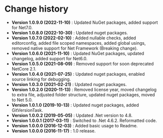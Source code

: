 # Change history

* **Version 1.0.9.0 (2022-11-10)** : Updated NuGet packages, added support for Net7.0.
* **Version 1.0.8.0 (2022-10-30)** : Updated nuget packages.
* **Version 1.0.7.0 (2022-02-10)** : Added nullable checks, added editorconfig, added file scoped namespaces, added global usings, removed native support for Net Framework (Breaking change).
* **Version 1.0.6.0 (2021-11-10)** : Updated NuGet packages, updated changelog, added support for Net6.0.
* **Version 1.0.5.0 (2021-08-09)** : Removed support for soon deprecated NetCore 2.1.
* **Version 1.0.4.0 (2021-07-25)** : Updated nuget packages, enabled source linking for debugging.
* **Version 1.0.3.0 (2021-02-21)** : Updated nuget packages.
* **Version 1.0.2.0 (2020-11-13)** : Removed license year, moved changelog to extra file, adjusted folder structure, updated nuget packages, moved to Net 5.0.
* **Version 1.0.1.0 (2019-10-13)** : Updated nuget packages, added GitVersionTask.
* **Version 1.0.0.2 (2019-05-05)** : Updated .Net version to 4.8.
* **Version 1.0.0.1 (2017-03-11)** : Switched to .Net 4.6.2. Reformatted code.
* **Version 1.0.0.0 (2016-12-03)** : Added basic usage to Readme.
* **Version 1.0.0.0 (2016-11-17)** : 1.0 release.
